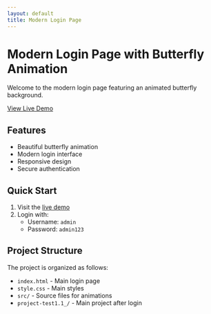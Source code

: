 ```yaml
---
layout: default
title: Modern Login Page
---
```


# Modern Login Page with Butterfly Animation

Welcome to the modern login page featuring an animated butterfly background.

[View Live Demo](https://unstopbil.github.io/habuger-test/)

## Features

- Beautiful butterfly animation
- Modern login interface
- Responsive design
- Secure authentication

## Quick Start

1. Visit the [live demo](https://unstopbil.github.io/habuger-test/)
2. Login with:
   - Username: `admin`
   - Password: `admin123`

## Project Structure

The project is organized as follows:

- `index.html` - Main login page
- `style.css` - Main styles
- `src/` - Source files for animations
- `project-test1.1_/` - Main project after login 